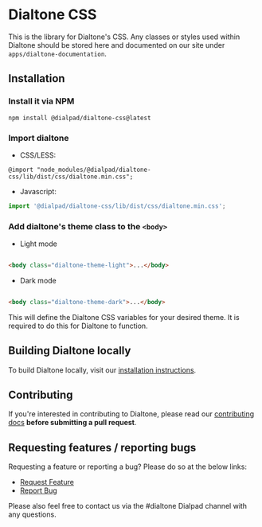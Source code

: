 # Dialtone CSS

This is the library for Dialtone's CSS. Any classes or styles used within Dialtone should
be stored here and documented on our site under `apps/dialtone-documentation`.

## Installation

### Install it via NPM

```shell
npm install @dialpad/dialtone-css@latest
```

### Import dialtone

- CSS/LESS:

```less
@import "node_modules/@dialpad/dialtone-css/lib/dist/css/dialtone.min.css";
```

- Javascript:

```js
import '@dialpad/dialtone-css/lib/dist/css/dialtone.min.css';
```

### Add dialtone's theme class to the `<body>`

- Light mode

```html

<body class="dialtone-theme-light">...</body>
```

- Dark mode

```html

<body class="dialtone-theme-dark">...</body>
```

This will define the Dialtone CSS variables for your desired theme.
It is required to do this for Dialtone to function.

## Building Dialtone locally

To build Dialtone locally, visit
our [installation instructions](https://dialtone.dialpad.com/guides/getting-started/#build-dialtone-locally).

## Contributing

If you're interested in contributing to Dialtone, please read our [contributing docs](.github/CONTRIBUTING.md) **before
submitting a pull request**.

## Requesting features / reporting bugs

Requesting a feature or reporting a bug? Please do so at the below links:

- [Request Feature](https://dialpad.atlassian.net/secure/CreateIssue.jspa?issuetype=10975&pid=12508)
- [Report Bug](https://dialpad.atlassian.net/secure/CreateIssue.jspa?issuetype=1&pid=12508)

Please also feel free to contact us via the #dialtone Dialpad channel with any questions.
